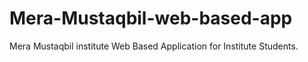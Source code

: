 # Mera-Mustaqbil-web-based-app
Mera Mustaqbil institute Web Based Application for Institute Students.
